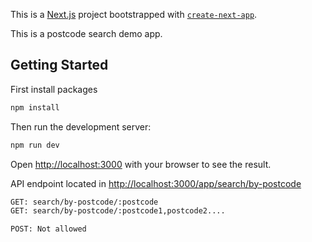 This is a [Next.js](https://nextjs.org/) project bootstrapped with [`create-next-app`](https://github.com/vercel/next.js/tree/canary/packages/create-next-app).

This is a postcode search demo app.

## Getting Started

First install packages

```bash
npm install
```

Then run the development server:

```bash
npm run dev
```

Open [http://localhost:3000](http://localhost:3000) with your browser to see the result.

API endpoint located in [http://localhost:3000/app/search/by-postcode](http://localhost:3000/app/search/by-postcode)

```bash
GET: search/by-postcode/:postcode
GET: search/by-postcode/:postcode1,postcode2....

POST: Not allowed
```
